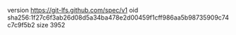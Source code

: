 version https://git-lfs.github.com/spec/v1
oid sha256:1f27c6f3ab26d08d5a34ba478e2d00459f1cff986aa5b98735909c74c7c9f5b2
size 3952
